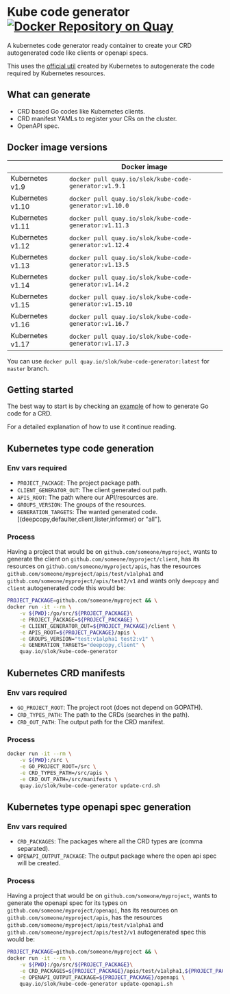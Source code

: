 # Kube code generator [![Docker Repository on Quay](https://quay.io/repository/slok/kube-code-generator/status "Docker Repository on Quay")](https://quay.io/repository/slok/kube-code-generator)

A kubernetes code generator ready container to create your CRD autogenerated code like clients or openapi specs.

This uses the [official util](https://github.com/kubernetes/code-generator) created by Kubernetes to autogenerate the code required by Kubernetes resources.

## What can generate

- CRD based Go codes like Kubernetes clients.
- CRD manifest YAMLs to register your CRs on the cluster.
- OpenAPI spec.

## Docker image versions

|                   | Docker image                                             |
| ----------------- | -------------------------------------------------------- |
| Kubernetes v1.9   | `docker pull quay.io/slok/kube-code-generator:v1.9.1`    |
| Kubernetes v1.10  | `docker pull quay.io/slok/kube-code-generator:v1.10.0`   |
| Kubernetes v1.11  | `docker pull quay.io/slok/kube-code-generator:v1.11.3`   |
| Kubernetes v1.12  | `docker pull quay.io/slok/kube-code-generator:v1.12.4`   |
| Kubernetes v1.13  | `docker pull quay.io/slok/kube-code-generator:v1.13.5`   |
| Kubernetes v1.14  | `docker pull quay.io/slok/kube-code-generator:v1.14.2`   |
| Kubernetes v1.15  | `docker pull quay.io/slok/kube-code-generator:v1.15.10`  |
| Kubernetes v1.16  | `docker pull quay.io/slok/kube-code-generator:v1.16.7`   |
| Kubernetes v1.17  | `docker pull quay.io/slok/kube-code-generator:v1.17.3`   |

You can use `docker pull quay.io/slok/kube-code-generator:latest` for `master` branch.

## Getting started

The best way to start is by checking an [example](example/) of how
to generate Go code for a CRD.

For a detailed explanation of how to use it continue reading.

## Kubernetes type code generation

### Env vars required

- `PROJECT_PACKAGE`: The project package path.
- `CLIENT_GENERATOR_OUT`: The client generated out path.
- `APIS_ROOT`: The path where our API/resources are.
- `GROUPS_VERSION`: The groups of the resources.
- `GENERATION_TARGETS`: The wanted generated code. [(deepcopy,defaulter,client,lister,informer) or "all"].

### Process

Having a project that would be on `github.com/someone/myproject`, wants to generate the client on `github.com/someone/myproject/client`, has its resources on `github.com/someone/myproject/apis`, has the resources `github.com/someone/myproject/apis/test/v1alpha1` and `github.com/someone/myproject/apis/test2/v1` and wants only `deepcopy` and `client` autogenerated code this would be:

```bash
PROJECT_PACKAGE=github.com/someone/myproject && \
docker run -it --rm \
    -v ${PWD}:/go/src/${PROJECT_PACKAGE}\
    -e PROJECT_PACKAGE=${PROJECT_PACKAGE} \
    -e CLIENT_GENERATOR_OUT=${PROJECT_PACKAGE}/client \
    -e APIS_ROOT=${PROJECT_PACKAGE}/apis \
    -e GROUPS_VERSION="test:v1alpha1 test2:v1" \
    -e GENERATION_TARGETS="deepcopy,client" \
    quay.io/slok/kube-code-generator
```

## Kubernetes CRD manifests

### Env vars required

- `GO_PROJECT_ROOT`: The project root (does not depend on GOPATH).
- `CRD_TYPES_PATH`: The path to the CRDs (searches in the path).
- `CRD_OUT_PATH`: The output path for the CRD manifest.

### Process

```bash
docker run -it --rm \
    -v ${PWD}:/src \
    -e GO_PROJECT_ROOT=/src \
    -e CRD_TYPES_PATH=/src/apis \
    -e CRD_OUT_PATH=/src/manifests \
    quay.io/slok/kube-code-generator update-crd.sh
```

## Kubernetes type openapi spec generation

### Env vars required

- `CRD_PACKAGES`: The packages where all the CRD types are (comma separated).
- `OPENAPI_OUTPUT_PACKAGE`: The output package where the open api spec will be created.

### Process

Having a project that would be on `github.com/someone/myproject`, wants to generate the openapi spec for its types on `github.com/someone/myproject/openapi`, has its resources on `github.com/someone/myproject/apis`, has the resources `github.com/someone/myproject/apis/test/v1alpha1` and `github.com/someone/myproject/apis/test2/v1` autogenerated spec this would be:

```bash
PROJECT_PACKAGE=github.com/someone/myproject && \
docker run -it --rm \
    -v ${PWD}:/go/src/${PROJECT_PACKAGE}\
    -e CRD_PACKAGES=${PROJECT_PACKAGE}/apis/test/v1alpha1,${PROJECT_PACKAGE}/apis/test2/v1 \
    -e OPENAPI_OUTPUT_PACKAGE=${PROJECT_PACKAGE}/openapi \
    quay.io/slok/kube-code-generator update-openapi.sh
```
